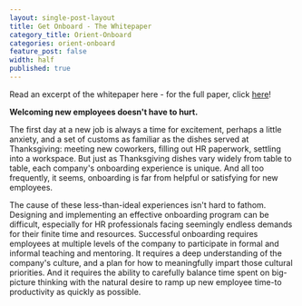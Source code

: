```yaml
---
layout: single-post-layout
title: Get Onboard - The Whitepaper
category_title: Orient-Onboard
categories: orient-onboard
feature_post: false
width: half
published: true
---
```


Read an excerpt of the whitepaper here - for the full paper, click [here](http://eepurl.com/bA2WV9)!

**Welcoming new employees doesn't have to hurt.**

The first day at a new job is always a time for excitement, perhaps a little anxiety, and a set of customs as familiar as the dishes served at Thanksgiving: meeting new coworkers, filling out HR  paperwork, settling into a workspace. But just as Thanksgiving dishes vary widely from table to table, each company's onboarding experience is unique. And all too frequently, it seems, onboarding is far from helpful or satisfying for new employees.

The cause of these less-than-ideal experiences isn't hard to fathom. Designing and implementing an effective onboarding program can be difficult, especially for HR professionals facing seemingly endless demands for their finite time and resources. Successful onboarding requires employees at multiple levels of the company to participate in formal and informal teaching and mentoring. It requires a deep understanding of the company's culture, and a plan for how to meaningfully impart those cultural priorities. And it requires the ability to carefully balance time spent on big-picture thinking with the natural desire to ramp up new employee time-to productivity as quickly as possible.
